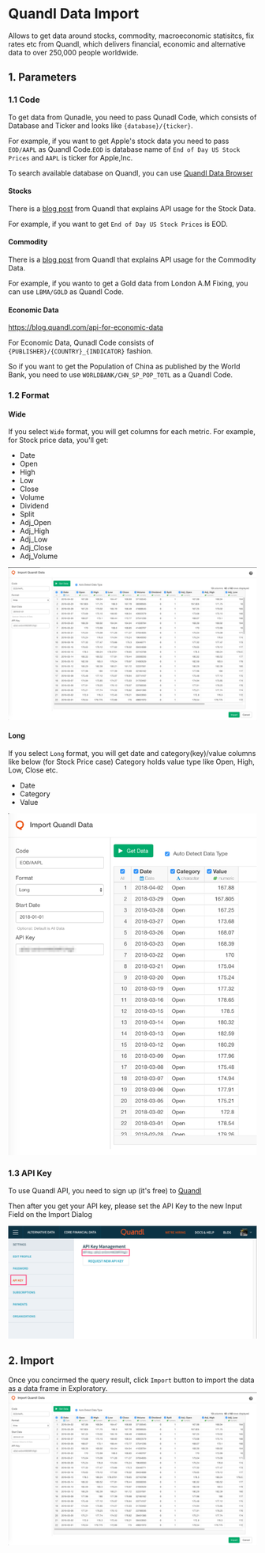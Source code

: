 # Quandl Data Import

Allows to get data around stocks, commodity, macroeconomic statisitcs, fix rates etc from Quandl, which delivers financial, economic and alternative data to over 250,000 people worldwide.


## 1. Parameters

### 1.1 Code

To get data from Qunadle, you need to pass Qunadl Code, which consists of Database and Ticker and looks like `{database}/{ticker}`.

For example,  if you want to get Apple's stock data you need to pass `EOD/AAPL` as Quandl Code.`EOD` is database name of `End of Day US Stock Prices` and `AAPL` is ticker for Apple,Inc.

To search available database on Quandl, you can use [Quandl Data Browser](https://www.quandl.com/search?query=) 

#### Stocks

There is a [blog post](https://blog.quandl.com/api-for-stock-data) from Quandl that explains API usage for the Stock Data.

For example, if you want to get `End of Day US Stock Prices` is EOD.

#### Commodity

There is a [blog post](https://blog.quandl.com/api-for-commodity-data) from Quandl that explains API usage for the Commodity Data.

For example, if you wanto to get a Gold data from London A.M Fixing, you can use `LBMA/GOLD` as Quandl Code. 

#### Economic Data

https://blog.quandl.com/api-for-economic-data

For Economic Data, Qunadl Code consists of `{PUBLISHER}/{COUNTRY}_{INDICATOR}` fashion. 

So if you want to get the Population of China as published by the World Bank, you need to use `WORLDBANK/CHN_SP_POP_TOTL` as a Quandl Code.


### 1.2 Format

#### Wide

If you select `Wide` format, you will get columns for each metric. For example, for Stock price data, you'll get:

- Date
- Open
- High
- Low
- Close
- Volume
- Dividend 
- Split
- Adj_Open
- Adj_High
- Adj_Low
- Adj_Close
- Adj_Volume

![](images/quandl_wide.png)

#### Long

If you select `Long` format, you will get date and category(key)/value columns like below (for Stock Price case)
Category holds value type like Open, High, Low, Close etc.

- Date
- Category
- Value

![](images/quandl_long.png)

### 1.3 API Key

To use Quandl API, you need to sign up (it's free) to [Quandl](https://www.quandl.com/)

Then after you get your API key, please set the API Key to the new Input Field on the Import Dialog

![](images/quandl_api_key.png)


## 2. Import

Once you concirmed the query result, click `Import` button to import the data as a data frame in Exploratory.
![](images/quandl_wide.png)
